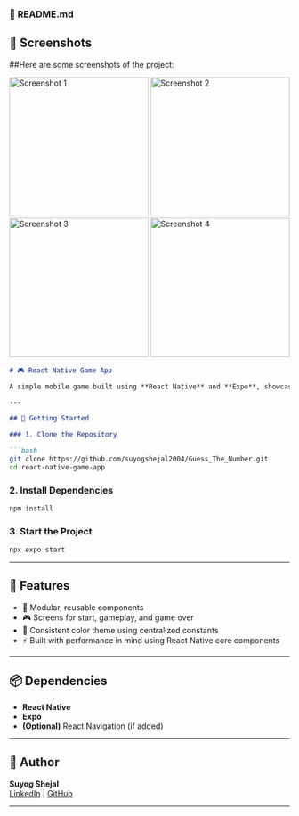 ### 📌 **README.md**

## 📸 Screenshots


##Here are some screenshots of the project:

<img src="https://github.com/user-attachments/assets/e4568788-7d6c-49c0-a777-d145c5e577ea" alt="Screenshot 1" width="250" />
<img src="https://github.com/user-attachments/assets/93f0cd82-8724-4dfb-a159-6e854b94afaa" alt="Screenshot 2" width="250" />
<img src="https://github.com/user-attachments/assets/4103aafd-20a9-4dcb-8287-634294fd5fb2" alt="Screenshot 3" width="250" />
<img src="https://github.com/user-attachments/assets/e3bedaf2-c06d-4a99-9daa-38699453e6ef" alt="Screenshot 4" width="250" />



```markdown
# 🎮 React Native Game App

A simple mobile game built using **React Native** and **Expo**, showcasing clean UI components, screen navigation, and modular code. Great for learning the basics of React Native development.

---

## 🚀 Getting Started

### 1. Clone the Repository

```bash
git clone https://github.com/suyogshejal2004/Guess_The_Number.git
cd react-native-game-app
```

### 2. Install Dependencies

```bash
npm install
```

### 3. Start the Project

```bash
npx expo start
```

---

## 📱 Features

- 🧩 Modular, reusable components
- 🎮 Screens for start, gameplay, and game over
- 🎨 Consistent color theme using centralized constants
- ⚡ Built with performance in mind using React Native core components

---

## 📦 Dependencies

- **React Native**
- **Expo**
- **(Optional)** React Navigation (if added)

---

## 🙌 Author

**Suyog Shejal**  
[LinkedIn](https://www.linkedin.com/in/suyog-shejal-8637a3316) | [GitHub](https://github.com/suyogshejal2004)

---



